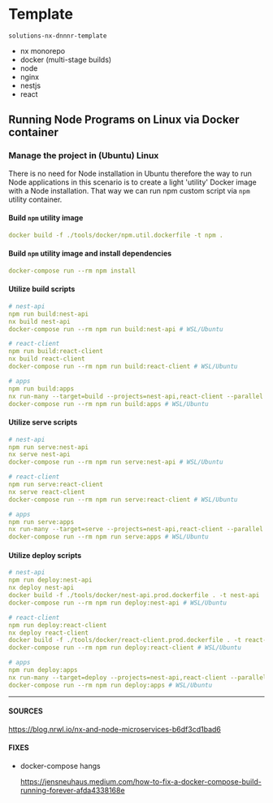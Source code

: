 # Template

`solutions-nx-dnnnr-template`

- nx monorepo
- docker (multi-stage builds)
- node
- nginx
- nestjs
- react

## Running Node Programs on Linux via Docker container

<!-- ### Utilize `docker build` command

Create 'npm' image from custom Dockerfile file.
This command also mirrors package.json from host to container.

```yaml
# command 1
docker build -f ./tools/docker/npm.util.dockerfile -t npm .
```

Install project dependencies.
Run `npm` utility container and execute commands

```yaml
# command 2
docker run -it -v ${pwd}:/app npm install
``` -->

### Manage the project in (Ubuntu) Linux

There is no need for Node installation in Ubuntu therefore the way to
run Node applications in this scenario is to create a light 'utility'
Docker image with a Node installation.
That way we can run npm custom script via `npm` utility container.

#### Build `npm` utility image

```yaml
docker build -f ./tools/docker/npm.util.dockerfile -t npm .
```

#### Build `npm` utility image and install dependencies

```yaml
docker-compose run --rm npm install
```

#### Utilize build scripts

```yaml
# nest-api
npm run build:nest-api
nx build nest-api
docker-compose run --rm npm run build:nest-api # WSL/Ubuntu

# react-client
npm run build:react-client
nx build react-client
docker-compose run --rm npm run build:react-client # WSL/Ubuntu

# apps
npm run build:apps
nx run-many --target=build --projects=nest-api,react-client --parallel
docker-compose run --rm npm run build:apps # WSL/Ubuntu
```

#### Utilize serve scripts

```yaml
# nest-api
npm run serve:nest-api
nx serve nest-api
docker-compose run --rm npm run serve:nest-api # WSL/Ubuntu

# react-client
npm run serve:react-client
nx serve react-client
docker-compose run --rm npm run serve:react-client # WSL/Ubuntu

# apps
npm run serve:apps
nx run-many --target=serve --projects=nest-api,react-client --parallel
docker-compose run --rm npm run serve:apps # WSL/Ubuntu
```

#### Utilize deploy scripts

```yaml
# nest-api
npm run deploy:nest-api
nx deploy nest-api
docker build -f ./tools/docker/nest-api.prod.dockerfile . -t nest-api
docker-compose run --rm npm run deploy:nest-api # WSL/Ubuntu

# react-client
npm run deploy:react-client
nx deploy react-client
docker build -f ./tools/docker/react-client.prod.dockerfile . -t react-client
docker-compose run --rm npm run deploy:react-client # WSL/Ubuntu

# apps
npm run deploy:apps
nx run-many --target=deploy --projects=nest-api,react-client --parallel
docker-compose run --rm npm run deploy:apps # WSL/Ubuntu
```

---

#### SOURCES

https://blog.nrwl.io/nx-and-node-microservices-b6df3cd1bad6

#### FIXES

- docker-compose hangs

  https://jensneuhaus.medium.com/how-to-fix-a-docker-compose-build-running-forever-afda4338168e

